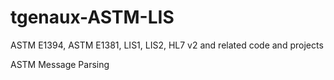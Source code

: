 # tgenaux-ASTM-LIS
ASTM E1394, ASTM E1381, LIS1, LIS2, HL7 v2 and related code and projects

ASTM Message Parsing
